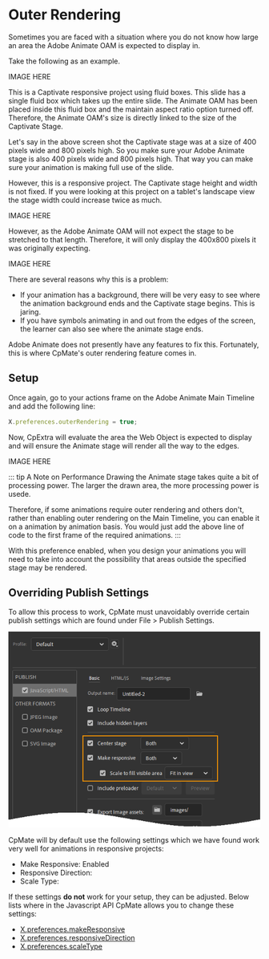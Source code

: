 # Outer Rendering
Sometimes you are faced with a situation where you do not know how large an area the Adobe Animate OAM is expected to display in.

Take the following as an example.

IMAGE HERE

This is a Captivate responsive project using fluid boxes. This slide has a single fluid box which takes up the entire slide. The Animate OAM has been placed inside this fluid box and the maintain aspect ratio option turned off. Therefore, the Animate OAM's size is directly linked to the size of the Captivate Stage.

Let's say in the above screen shot the Captivate stage was at a size of 400 pixels wide and 800 pixels high. So you make sure your Adobe Animate stage is also 400 pixels wide and 800 pixels high. That way you can make sure your animation is making full use of the slide.

However, this is a responsive project. The Captivate stage height and width is not fixed. If you were looking at this project on a tablet's landscape view the stage width could increase twice as much.

IMAGE HERE

However, as the Adobe Animate OAM will not expect the stage to be stretched to that length. Therefore, it will only display the 400x800 pixels it was originally expecting.

IMAGE HERE

There are several reasons why this is a problem:
- If your animation has a background, there will be very easy to see where the animation background ends and the Captivate stage begins. This is jaring.
- If you have symbols animating in and out from the edges of the screen, the learner can also see where the animate stage ends.

Adobe Animate does not presently have any features to fix this. Fortunately, this is where CpMate's outer rendering feature comes in.

## Setup
Once again, go to your actions frame on the Adobe Animate Main Timeline and add the following line:

``` js
X.preferences.outerRendering = true;
```

Now, CpExtra will evaluate the area the Web Object is expected to display and will ensure the Animate stage will render all the way to the edges.

IMAGE HERE

::: tip A Note on Performance
Drawing the Animate stage takes quite a bit of processing power. The larger the drawn area, the more processing power is usede. 

Therefore, if some animations require outer rendering and others don't, rather than enabling outer rendering on the Main Timeline, you can enable it on a animation by animation basis. You would just add the above line of code to the first frame of the required animations.
:::

With this preference enabled, when you design your animations you will need to take into account the possibility that areas outside the specified stage may be rendered.

## Overriding Publish Settings
To allow this process to work, CpMate must unavoidably override certain publish settings which are found under File > Publish Settings.

![Overridden publish settings](./img/publish-settings.png)

CpMate will by default use the following settings which we have found work very well for animations in responsive projects:

- Make Responsive: Enabled
- Responsive Direction:
- Scale Type: 

If these settings **do not** work for your setup, they can be adjusted. Below lists where in the Javascript API CpMate allows you to change these settings:

- [X.preferences.makeResponsive](../javascript-api/preferences.html#x-preferences-makeresponsive)
- [X.preferences.responsiveDirection](../javascript-api/preferences.html#x-preferences-responsivedirection)
- [X.preferences.scaleType](../javascript-api/preferences.html#x-preferences-scaletype)
